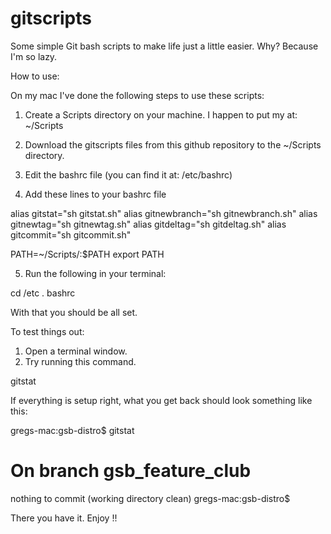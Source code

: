 gitscripts
==========

Some simple Git bash scripts to make life just a little easier. Why? Because I'm so lazy.

How to use:

On my mac I've done the following steps to use these scripts:

1. Create a Scripts directory on your machine. I happen to put my at: ~/Scripts

2. Download the gitscripts files from this github repository to the ~/Scripts directory.

3. Edit the bashrc file (you can find it at: /etc/bashrc)

4. Add these lines to your bashrc file

alias gitstat="sh gitstat.sh"
alias gitnewbranch="sh gitnewbranch.sh"
alias gitnewtag="sh gitnewtag.sh"
alias gitdeltag="sh gitdeltag.sh"
alias gitcommit="sh gitcommit.sh"

PATH=~/Scripts/:$PATH
export PATH

5. Run the following in your terminal:

cd /etc
. bashrc

With that you should be all set. 

To test things out:

1. Open a terminal window.
2. Try running this command.

gitstat

If everything is setup right, what you get back should look something like this:

gregs-mac:gsb-distro$ gitstat
# On branch gsb_feature_club
nothing to commit (working directory clean)
gregs-mac:gsb-distro$ 

There you have it. Enjoy !!



